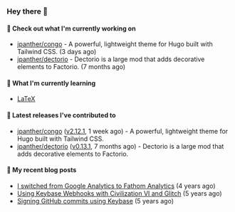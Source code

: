 ### Hey there 👋

#### 👷 Check out what I'm currently working on

- [jpanther/congo](https://github.com/jpanther/congo) - A powerful, lightweight theme for Hugo built with Tailwind CSS. (3 days ago)
- [jpanther/dectorio](https://github.com/jpanther/dectorio) - Dectorio is a large mod that adds decorative elements to Factorio. (7 months ago)

#### 🌱 What I'm currently learning
- [LaTeX](https://www.latex-project.org)

#### 🔭 Latest releases I've contributed to

- [jpanther/congo](https://github.com/jpanther/congo) ([v2.12.1](https://github.com/jpanther/congo/releases/tag/v2.12.1), 1 week ago) - A powerful, lightweight theme for Hugo built with Tailwind CSS.
- [jpanther/dectorio](https://github.com/jpanther/dectorio) ([v0.13.1](https://github.com/jpanther/dectorio/releases/tag/v0.13.1), 7 months ago) - Dectorio is a large mod that adds decorative elements to Factorio.

#### 📜 My recent blog posts

- [I switched from Google Analytics to Fathom Analytics](https://jamespanther.com/writings/i-switched-from-google-analytics-to-fathom-analytics/) (4 years ago)
- [Using Keybase Webhooks with Civilization VI and Glitch](https://jamespanther.com/writings/using-keybase-webhooks-with-civilization-vi/) (5 years ago)
- [Signing GitHub commits using Keybase](https://jamespanther.com/writings/signing-github-commits-using-keybase/) (5 years ago)
